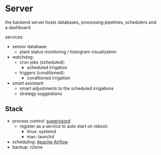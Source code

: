 # Server
the backend server hosts databases, processing pipelines, schedulers and a dashboard

services:
- sensor database:
  - plant status monitoring / histogram visualization
- watchdog:
  - cron jobs (scheduled):
    - scheduled irrigation
  - triggers (conditioned):
    - conditioned irrigation
- smart assistant:
  - smart adjustments to the scheduled irrigations
  - strategy suggestions

## Stack

- process control: [supervisord](http://supervisord.org)
  - register as a service to auto start on reboot:
    - linux: systemd
    - mac: launchd
- scheduling: [Apache Airflow](https://github.com/apache/airflow)
- backup: rclone
